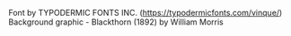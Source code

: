 Font by TYPODERMIC FONTS INC. (https://typodermicfonts.com/vinque/)
Background graphic - Blackthorn (1892) by William Morris
